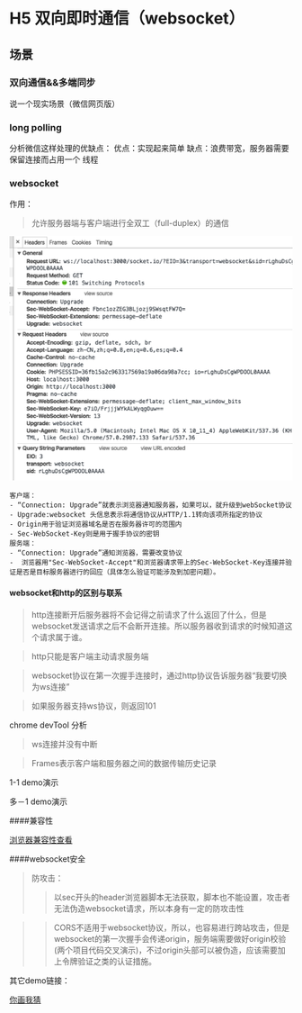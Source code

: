 # H5 双向即时通信（websocket）

## 场景

### 双向通信&&多端同步
说一个现实场景（微信网页版）


### long polling


分析微信这样处理的优缺点：
优点：实现起来简单
缺点：浪费带宽，服务器需要保留连接而占用一个 线程

### websocket

作用：
>允许服务器端与客户端进行全双工（full-duplex）的通信


![](h5_websocket/4.png)

	客户端：
	- “Connection: Upgrade”就表示浏览器通知服务器，如果可以，就升级到webSocket协议
	- Upgrade:websocket 头信息表示将通信协议从HTTP/1.1转向该项所指定的协议
	- Origin用于验证浏览器域名是否在服务器许可的范围内
	- Sec-WebSocket-Key则是用于握手协议的密钥
	服务端：
	- “Connection: Upgrade”通知浏览器，需要改变协议
	-  浏览器用"Sec-WebSocket-Accept"和浏览器请求带上的Sec-WebSocket-Key连接并验证是否是目标服务器进行的回应（具体怎么验证可能涉及到加密问题）。

#### websocket和http的区别与联系
>http连接断开后服务器将不会记得之前请求了什么返回了什么，但是websocket发送请求之后不会断开连接。所以服务器收到请求的时候知道这个请求属于谁。

>http只能是客户端主动请求服务端

>websocket协议在第一次握手连接时，通过http协议告诉服务器“我要切换为ws连接”

>如果服务器支持ws协议，则返回101

chrome devTool 分析
>ws连接并没有中断

>Frames表示客户端和服务器之间的数据传输历史记录

1-1 demo演示


多－1 demo演示

####兼容性

[浏览器兼容性查看](http://caniuse.com/#search=websocket)

####websocket安全
>防攻击：
>>以sec开头的header浏览器脚本无法获取，脚本也不能设置，攻击者无法伪造websocket请求，所以本身有一定的防攻击性

>>CORS不适用于websocket协议，所以，也容易进行跨站攻击，但是websocket的第一次握手会传递origin，服务端需要做好origin校验(两个项目代码交叉演示)，不过origin头部可以被伪造，应该需要加上令牌验证之类的认证措施。



其它demo链接：

[你画我猜](https://www.qcloud.com/community/article/585387001484793629?fromSource=gwzcw.93407.93407.93407)

